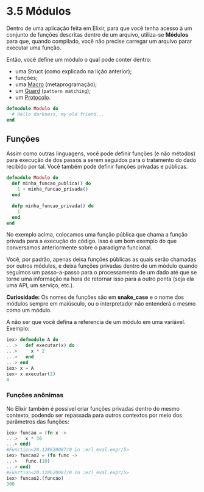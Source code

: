 # 3.5 Módulos

Dentro de uma aplicação feita em Elixir, para que você tenha acesso à um conjunto de funções descritas dentro de um arquivo, utiliza-se **Módulos** para que, quando compilado, você não precise carregar um arquivo parar executar uma função.

Então, você define um módulo o qual pode conter dentro:

 - uma Struct (como explicado na lição anterior);
 - funções;
 - uma [Macro](https://elixirschool.com/pt/lessons/advanced/metaprogramming/) (metaprogramação);
 - um [Guard](https://elixirschool.com/pt/lessons/basics/functions/#guards) (`pattern matching`);
 - um [Protocolo](https://elixirschool.com/pt/lessons/advanced/protocols/).

```elixir
defmodule Modulo do
  # Hello darkness, my old friend...
end
```

## Funções

Assim como outras linguagens, você pode definir funções (e não métodos) para execução de dos passos a serem seguidos para o tratamento do dado recibido por tal. Você também pode definir funções privadas e públicas.

```elixir
defmodule Modulo do
  def minha_funcao_publica() do
    1 + minha_funcao_privada()
  end

  defp minha_funcao_privada() do
    1
  end
end
```

No exemplo acima, colocamos uma função pública que chama a função privada para a execução do código. Isso é um bom exemplo do que conversamos anteriormente sobre o paradigma funcional.

Você, por padrão, apenas deixa funções públicas as quais serão chamadas por outros módulos, e deixa funções privadas dentro de um módulo quando seguimos um passo-a-passo para o processamento de um dado até que se torne uma informação na hora de retornar isso para a outro ponta (seja ela uma API, um serviço, etc.).

**Curiosidade:** Os nomes de funções são em **snake_case** e o nome dos módulos sempre em maiúsculo, ou o interpretador não entenderá o mesmo como um módulo.

A não ser que você defina a referencia de um módulo em uma variável. Exemplo:

```elixir
iex> defmodule A do
...>   def executar(x) do
...>     x * 2
...>   end
...> end
iex> x = A
iex> x.executar(2)
4
```

### Funções anônimas

No Elixir também é possível criar funções privadas dentro do mesmo contexto, podendo ser repassada para outros contextos por meio dos parâmetros das funções:

```elixir
iex> funcao = (fn x ->
...>   x * 30
...> end)
#Function<20.128620087/0 in :erl_eval.expr/5>
iex> funcao2 = (fn func ->
...>   func.(10)
...> end)
#Function<20.128620087/0 in :erl_eval.expr/5>
iex> funcao2.(funcao)
300
```